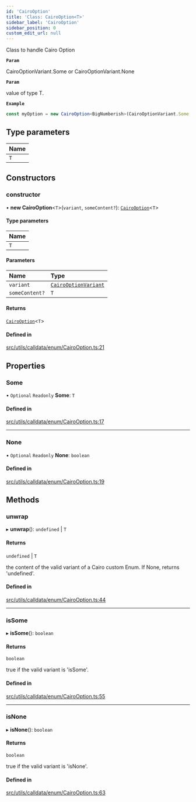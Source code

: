 ```yaml
---
id: 'CairoOption'
title: 'Class: CairoOption<T>'
sidebar_label: 'CairoOption'
sidebar_position: 0
custom_edit_url: null
---
```


Class to handle Cairo Option

**`Param`**

CairoOptionVariant.Some or CairoOptionVariant.None

**`Param`**

value of type T.

**`Example`**

```typescript
const myOption = new CairoOption<BigNumberish>(CairoOptionVariant.Some, "0x54dda8");
```

## Type parameters

| Name |
| :--- |
| `T`  |

## Constructors

### constructor

• **new CairoOption**<`T`\>(`variant`, `someContent?`): [`CairoOption`](CairoOption.md)<`T`\>

#### Type parameters

| Name |
| :--- |
| `T`  |

#### Parameters

| Name           | Type                                                   |
| :------------- | :----------------------------------------------------- |
| `variant`      | [`CairoOptionVariant`](../enums/CairoOptionVariant.md) |
| `someContent?` | `T`                                                    |

#### Returns

[`CairoOption`](CairoOption.md)<`T`\>

#### Defined in

[src/utils/calldata/enum/CairoOption.ts:21](https://github.com/starknet-io/starknet.js/blob/v5.29.0/src/utils/calldata/enum/CairoOption.ts#L21)

## Properties

### Some

• `Optional` `Readonly` **Some**: `T`

#### Defined in

[src/utils/calldata/enum/CairoOption.ts:17](https://github.com/starknet-io/starknet.js/blob/v5.29.0/src/utils/calldata/enum/CairoOption.ts#L17)

---

### None

• `Optional` `Readonly` **None**: `boolean`

#### Defined in

[src/utils/calldata/enum/CairoOption.ts:19](https://github.com/starknet-io/starknet.js/blob/v5.29.0/src/utils/calldata/enum/CairoOption.ts#L19)

## Methods

### unwrap

▸ **unwrap**(): `undefined` \| `T`

#### Returns

`undefined` \| `T`

the content of the valid variant of a Cairo custom Enum.
If None, returns 'undefined'.

#### Defined in

[src/utils/calldata/enum/CairoOption.ts:44](https://github.com/starknet-io/starknet.js/blob/v5.29.0/src/utils/calldata/enum/CairoOption.ts#L44)

---

### isSome

▸ **isSome**(): `boolean`

#### Returns

`boolean`

true if the valid variant is 'isSome'.

#### Defined in

[src/utils/calldata/enum/CairoOption.ts:55](https://github.com/starknet-io/starknet.js/blob/v5.29.0/src/utils/calldata/enum/CairoOption.ts#L55)

---

### isNone

▸ **isNone**(): `boolean`

#### Returns

`boolean`

true if the valid variant is 'isNone'.

#### Defined in

[src/utils/calldata/enum/CairoOption.ts:63](https://github.com/starknet-io/starknet.js/blob/v5.29.0/src/utils/calldata/enum/CairoOption.ts#L63)
